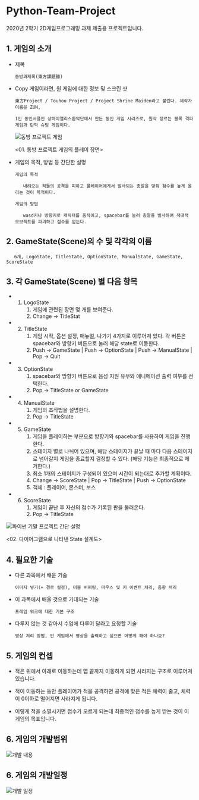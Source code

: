 # Python-Team-Project
2020년 2학기 2D게임프로그래밍 과제 제출용 프로젝트입니다.

## 1.	게임의 소개

- 제목


      동방과제록(東方課題錄)
    
- Copy 게임이라면, 원 게임에 대한 정보 및 스크린 샷
	    
      東方Project / Touhou Project / Project Shrine Maiden라고 불린다. 제작자 이름은 ZUN, 
      
      1인 동인서클인 상하이앨리스환악단에서 만든 동인 게임 시리즈로, 원작 장르는 블록 격파 게임과 탄막 슈팅 게임이다.
      
      
     ![동방 프로젝트 게임](https://user-images.githubusercontent.com/27701868/94260060-756e4a80-ff6a-11ea-9ac4-6052f87450d5.jpg)
      
     <01. 동방 프로젝트 게임의 플레이 장면>

- 게임의 목적, 방법 등 간단한 설명

      게임의 목적  
      
         내려오는 적들의 공격을 피하고 플레이어에게서 발사되는 총알을 맞춰 점수를 높게 올리는 것이 목적이다.

      게임의 방법  
      
         wasd키나 방향키로 캐릭터를 움직이고, spacebar를 눌러 총알을 발사하여 적대적 오브젝트를 파괴하고 점수를 얻는다.


## 2.	GameState(Scene)의 수 및 각각의 이름
    
       6개, LogoState, TitleState, OptionState, ManualState, GameState, ScoreState



## 3.	각 GameState(Scene) 별 다음 항목


-	1. LogoState
       1. 게임에 관련된 장면 몇 개를 보여준다.
       2. Change -> TitleStat  
       
       
-	2. TitleState
       1. 게임 시작, 옵션 설정, 매뉴얼, 나가기 4가지로 이루어져 있다. 각 버튼은 spacebar와 방향키 버튼으로 눌러 해당 state로 이동한다.
       2. Push -> GameState | Push -> OptionState | Push -> ManualState | Pop -> Quit


-	3. OptionState
       1. spacebar와 방향키 버튼으로 음성 지원 유무와 애니메이션 출력 여부를 선택한다.
       2. Pop -> TitleState or GameState


-	4. ManualState
       1. 게임의 조작법을 설명한다.
       2. Pop -> TitleState


-	5. GameState
       1. 게임을 플레이하는 부분으로 방향키와 spacebar를 사용하여 게임을 진행한다.
       2. 스테이지 별로 나뉘어 있으며, 해당 스테이지가 끝날 때 마다 다음 스테이지로 넘어갈지 게임을 종료할지 결정할 수 있다. (해당 기능은 최종적으로 제거한다.)
       3. 최소 1개의 스테이지가 구성되어 있으며 시간이 되는대로 추가할 계획이다.
       4. Change -> ScoreState | Pop -> TitleState | Push -> OptionState
       5. 객체 : 플레이어, 몬스터, 보스


-	6. ScoreState
       1. 게임이 끝난 후 자신의 점수가 기록된 판을 불러온다.
       2. Pop -> TitleState
 
 
 
 
 ![파이썬 기말 프로젝트 간단 설명](https://user-images.githubusercontent.com/27701868/94259859-1c061b80-ff6a-11ea-96bc-4d3775052547.png)

<02. 다이어그램으로 나타낸 State 설계도>



## 4.	필요한 기술
- 다른 과목에서 배운 기술

	  이미지 넣기(+ 경로 설정), 더블 버퍼링, 마우스 및 키 이벤트 처리, 음향 처리

- 이 과목에서 배울 것으로 기대되는 기술

	  프레임 워크에 대한 기본 구조


- 다루지 않는 것 같아서 수업에 다루어 달라고 요청할 기술

      영상 처리 방법, 인 게임에서 영상을 출력하고 싶으면 어떻게 해야 하나요?


## 5. 게임의 컨셉

-	적은 위에서 아래로 이동하는데 맵 끝까지 이동하게 되면 사라지는 구조로 이루어져 있습니다.

-	적이 이동하는 동안 플레이어가 적을 공격하면 공격에 맞은 적은 체력이 줄고, 체력이 0이하로 떨어지면 사라지게 됩니다. 

-	이렇게 적을 소멸시키면 점수가 오르게 되는데 최종적인 점수를 높게 받는 것이 이 게임의 목표입니다.




## 6. 게임의 개발범위

![개발 내용](https://user-images.githubusercontent.com/27701868/95699479-7c41d080-0c7f-11eb-9a17-68d42c805706.PNG)



## 6. 게임의 개발일정


![개발 일정](https://user-images.githubusercontent.com/27701868/95699481-7d72fd80-0c7f-11eb-8d78-1652b759234e.PNG)
